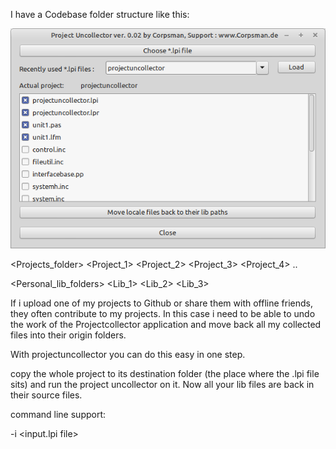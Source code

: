 I have a Codebase folder structure like this:

![](preview.png)

<Projects_folder>
  <Project_1>
  <Project_2>
  <Project_3>
  <Project_4>
  ..

<Personal_lib_folders>
 <Lib_1>
 <Lib_2>
 <Lib_3>

If i upload one of my projects to Github or share them with offline friends, they often contribute to my projects. In this case i need to be able to undo the work of the Projectcollector application and move back all my collected files into their origin folders.

With projectuncollector you can do this easy in one step.

copy the whole project to its destination folder (the place where the .lpi file sits) and run the project uncollector on it. Now all your lib files are back in their source files.

command line support:

-i <input.lpi file>
